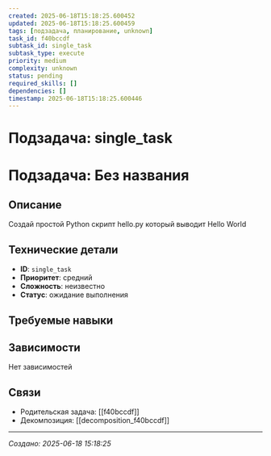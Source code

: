 ```yaml
---
created: 2025-06-18T15:18:25.600452
updated: 2025-06-18T15:18:25.600459
tags: [подзадача, планирование, unknown]
task_id: f40bccdf
subtask_id: single_task
subtask_type: execute
priority: medium
complexity: unknown
status: pending
required_skills: []
dependencies: []
timestamp: 2025-06-18T15:18:25.600446
---
```


# Подзадача: single_task

# Подзадача: Без названия

## Описание
Создай простой Python скрипт hello.py который выводит Hello World

## Технические детали
- **ID**: `single_task`
- **Приоритет**: средний
- **Сложность**: неизвестно
- **Статус**: ожидание выполнения

## Требуемые навыки


## Зависимости
Нет зависимостей

## Связи
- Родительская задача: [[f40bccdf]]
- Декомпозиция: [[decomposition_f40bccdf]]

---
*Создано: 2025-06-18 15:18:25*
